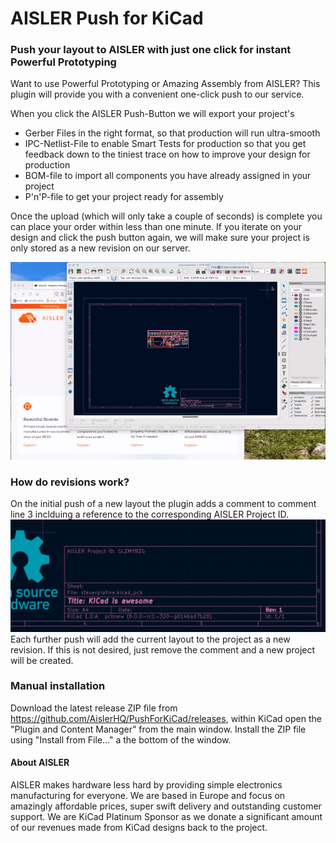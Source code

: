 # AISLER Push for KiCad
### Push your layout to AISLER with just one click for instant Powerful Prototyping

Want to use Powerful Prototyping or Amazing Assembly from AISLER? This plugin will provide you with a convenient one-click push to our service.


When you click the AISLER Push-Button we will export your project's

- Gerber Files in the right format, so that production will run ultra-smooth
- IPC-Netlist-File to enable Smart Tests for production so that you get feedback down to the tiniest trace on how to improve your design for production
- BOM-file to import all components you have already assigned in your project 
- P'n'P-file to get your project ready for assembly

Once the upload (which will only take a couple of seconds) is complete you can place your order within less than one minute. If you iterate on your design and click the push button again, we will make sure your project is only stored as a new revision on our server.

![](docs/demo.gif)

### How do revisions work?
On the initial push of a new layout the plugin adds a comment to comment line 3 inclduing a reference to the corresponding AISLER Project ID.
![](docs/project_id.png)
Each further push will add the current layout to the project as a new revision. If this is not desired, just remove the comment and a new project will be created.


### Manual installation
Download the latest release ZIP file from https://github.com/AislerHQ/PushForKiCad/releases, within KiCad open the "Plugin and Content Manager" from the main window. Install the ZIP file using "Install from File..." a the bottom of the window.

#### About AISLER
AISLER makes hardware less hard by providing simple electronics manufacturing for everyone. We are based in Europe and focus on amazingly affordable prices, super swift delivery and outstanding customer support. We are KiCad Platinum Sponsor as we donate a significant amount of our revenues made from KiCad designs back to the project.